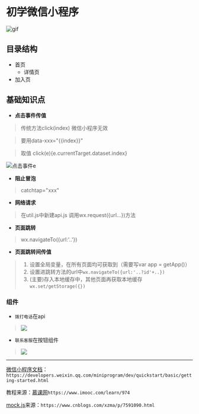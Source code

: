 # 初学微信小程序

![gif](https://note.youdao.com/yws/public/resource/bfd3e089eeccac24c4a60fb9163eed6e/xmlnote/D6EBAE69342B4A0B85592D46C797B81E/8561)

## 目录结构
- 首页
	- 详情页
- 加入页

## 基础知识点
- **点击事件传值**
> 传统方法click(index)
> 微信小程序无效

> 要用data-xxx="{{index}}"

> 取值
> click(e){e.currentTarget.dataset.index}

![点击事件e](https://note.youdao.com/yws/public/resource/bfd3e089eeccac24c4a60fb9163eed6e/xmlnote/F54955C9D57146A0BFCC847FE3DD9FAD/8514)
- **阻止冒泡**
> catchtap="xxx"

- **网络请求**
> 在util.js中新建api.js
> 调用wx.request({url...})方法

- **页面跳转**
> wx.navigateTo({url:'..'})

- **页面跳转间传值**
> 1. 设置全局变量，在所有页面均可获取到（需要写var app = getApp()）
> 2. 设置进跳转方法的url中`wx.navigateTo({url:'..?id'+..})` 
> 3. (主要)存入本地缓存中，其他页面再获取本地缓存 `wx.set/getStorage({})`
### 组件
- `拨打电话`在api
> ![](https://note.youdao.com/yws/public/resource/bfd3e089eeccac24c4a60fb9163eed6e/xmlnote/0642E2BC77D8432AADA2779F091F80B0/8575)

- `联系客服`在按钮组件
> ![](https://note.youdao.com/yws/public/resource/bfd3e089eeccac24c4a60fb9163eed6e/xmlnote/6D51CDE9EAD34F80B7EDB86407610C88/8572)

---
[微信小程序文档](https://developers.weixin.qq.com/miniprogram/dev/quickstart/basic/getting-started.html)：`https://developers.weixin.qq.com/miniprogram/dev/quickstart/basic/getting-started.html`

教程来源：[慕课网](https://www.imooc.com/learn/974)`https://www.imooc.com/learn/974` 

[mock.js](https://www.cnblogs.com/xzma/p/7591090.html)来源：`https://www.cnblogs.com/xzma/p/7591090.html`
